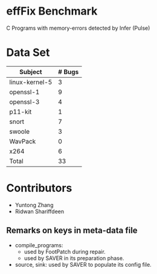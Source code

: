 # effFix Benchmark
C Programs with memory-errors detected by Infer (Pulse)

# Data Set
| Subject        |# Bugs|
|----------------|------|
| linux-kernel-5 |3     |
| openssl-1      |9     |
| openssl-3      |4     |
| p11-kit        |1     |
| snort          |7     |
| swoole         |3     |
| WavPack        |0     |
| x264           |6     |
| Total          |33    |


# Contributors
* Yuntong Zhang
* Ridwan Shariffdeen



## Remarks on keys in meta-data file

- compile_programs:
    - used by FootPatch during repair.
    - used by SAVER in its preparation phase.
- source, sink: used by SAVER to populate its config file.
